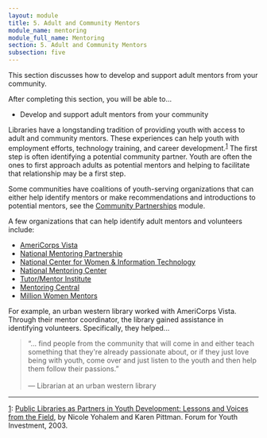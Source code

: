 ```yaml
---
layout: module
title: 5. Adult and Community Mentors
module_name: mentoring
module_full_name: Mentoring
section: 5. Adult and Community Mentors
subsection: five
---
```


This section discusses how to develop and support adult mentors from your community.

<div class="objectives">
	<p>After completing this section, you will be able to...</p>
<ul>
  <li>Develop and support adult mentors from your community</li> 
</ul>
</div>

Libraries have a longstanding tradition of providing youth with access to adult and community mentors. These experiences can help youth with employment efforts, technology training, and career development.<sup><a name="1" href="#fn1">1</a></sup>  The first step is often identifying a potential community partner. Youth are often the ones to first approach adults as potential mentors and helping to facilitate that relationship may be a first step.  

Some communities have coalitions of youth-serving organizations that can either help identify mentors or make recommendations and introductions to potential mentors, see the [Community Partnerships](../partnerships/) module.  

A few organizations that can help identify adult mentors and volunteers include: 

- <a href="https://www.nationalservice.gov/programs/americorps/americorpsvista" target="_blank">AmeriCorps Vista</a>
- <a href="http://www.mentoring.org/" target="_blank">National Mentoring Partnership</a>
- <a href="https://www.ncwit.org/" target="_blank">National Center for Women & Information Technology</a>
- <a href="http://www.nationalmentoringresourcecenter.org/" target="_blank">National Mentoring Center</a>
- <a href="http://www.tutormentorexchange.net/" target="_blank">Tutor/Mentor Institute</a>
- <a href="http://mentoringcentral.net/" target="_blank">Mentoring Central</a>
- <a href="https://mwm.stemconnector.com/" target="_blank">Million Women Mentors</a>

For example, an urban western library worked with AmeriCorps Vista. Through their mentor coordinator, the library gained assistance in identifying volunteers. Specifically, they helped...

<!-- INTS_059 -->
>“... find people from the community that will come in and either teach something that they're already passionate about, or if they just love being with youth, come over and just listen to the youth and then help them follow their passions.”<br/><br/>— Librarian at an urban western library

<hr/>

<a name="fn1" href="#1">1</a>: [Public Libraries as Partners in Youth Development: Lessons and Voices from the Field](http://forumfyi.org/files/PublicLibrariesYD.pdf), by Nicole Yohalem and Karen Pittman. Forum for Youth Investment, 2003.
